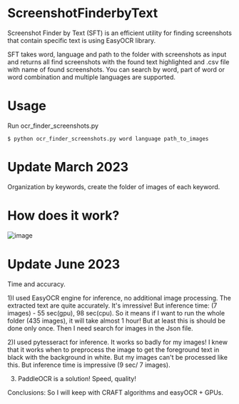 # ScreenshotFinderbyText
Screenshot Finder by Text (SFT) is an efficient utility for finding screenshots that contain specific text is using EasyOCR library. 

SFT takes word, language and path to the folder with screenshots as input and returns all find screenshots with the found text highlighted and .csv file with name of found screenshots. 
You can search by word, part of word or word combination and multiple languages are supported.

# Usage 
Run ocr_finder_screenshots.py 
```
$ python ocr_finder_screenshots.py word language path_to_images
```

# Update March 2023 
Organization by keywords, create the folder of images of each keyword. 

# How does it work? 
![image](https://user-images.githubusercontent.com/14224692/228294774-cc2f5722-c828-40ce-9121-4d541da88a87.png)

# Update June 2023 
Time and accuracy. 

1)I used EasyOCR engine for inference, no additional image processing. The extracted text are quite accurately. It's imressive! 
But inference time: (7 images) - 55 sec(gpu), 98 sec(cpu). So it means if I want to run the whole folder (435 images), it will take almost 1 hour! 
But at least this is should be done only once. Then I need search for images in the Json file. 

2)I used pytesseract for inference. It works so badly for my images! I knew that it works when to preprocess the image to get the foreground text in black with the background in white.
But my images can't be processed like this. But inference time is impressive (9 sec/ 7 images). 

3) PaddleOCR is a solution! Speed, quality!

Conclusions: So I will keep with CRAFT algorithms and easyOCR + GPUs.  
      




